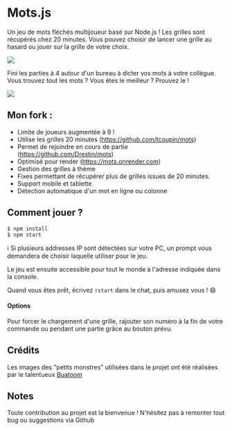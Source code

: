 Mots.js
====

Un jeu de mots fléchés multijoueur basé sur Node.js !
Les grilles sont récupérés chez 20 minutes. Vous pouvez choisir de lancer une grille au hasard ou jouer sur la grille de votre choix.

![](./illustrations/mots-details1.png)

Fini les parties à 4 autour d'un bureau à dicter vos mots à votre collègue. Vous trouvez tout les mots ? Vous êtes le meilleur ? Prouvez le !

![](./illustrations/mots-details2.png)

## Mon fork :

- Limite de joueurs augmentée à 9 !
- Utilise les grilles 20 minutes (https://github.com/tcoupin/mots)
- Permet de rejoindre en cours de partie (https://github.com/Drestin/mots)
- Optimisé pour render (https://mots.onrender.com)
- Gestion des grilles à thème
- Fixes permettant de récupérer plus de grilles issues de 20 minutes.
- Support mobile et tablette
- Détection automatique d'un mot en ligne ou colonne


## Comment jouer ?

```
$ npm install
$ npm start
```

ℹ️ Si plusieurs addresses IP sont détectées sur votre PC, un prompt vous demandera de choisir laquelle utiliser pour le jeu.

Le jeu est ensuite accessible pour tout le monde à l'adresse indiquée dans la console.

Quand vous êtes prêt, écrivez `!start` dans le chat, puis amusez vous ! :smile:

#### Options

Pour forcer le chargement d'une grille, rajouter son numéro à la fin de votre commande ou pendant une partie grâce au bouton prévu.


## Crédits

Les images des "petits monstres" utilisées dans le projet ont été réalisées par le talentueux [Buatoom](https://dribbble.com/buatoom)


## Notes

Toute contribution au projet est la bienvenue !
N'hésitez pas à remonter tout bug ou suggestions via Github
